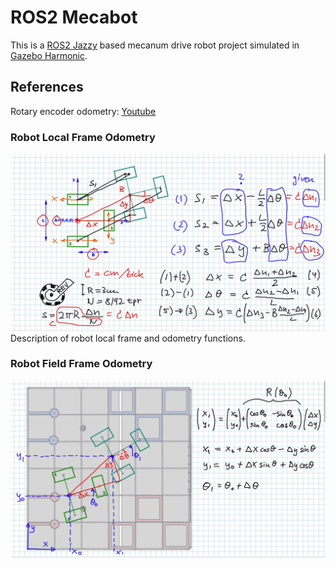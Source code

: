 # ROS2 Mecabot
This is a [ROS2 Jazzy](https://docs.ros.org/en/jazzy/index.html) based mecanum drive robot project simulated in [Gazebo Harmonic](https://gazebosim.org/docs/harmonic/getstarted/).

## References
Rotary encoder odometry: 
[Youtube](https://youtu.be/Av9ZMjS--gY?si=f_gCDkorZMCKaEdP)
### Robot Local Frame Odometry
![Robot Local Frame Odometry](./images/odometry_local.png)
Description of robot local frame and odometry functions.

### Robot Field Frame Odometry
![Robot Field Frame Odometry](./images/odometry_field.png)